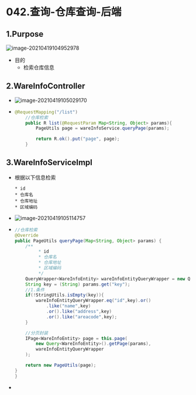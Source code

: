 # 042.查询-仓库查询-后端

## 1.Purpose

![image-20210419104952978](https://raw.githubusercontent.com/TWDH/Leetcode-From-Zero/pictures/img/image-20210419104952978.png)

* 目的
  * 检索仓库信息

## 2.WareInfoController

* ![image-20210419105029170](https://raw.githubusercontent.com/TWDH/Leetcode-From-Zero/pictures/img/image-20210419105029170.png)

* ```java
  @RequestMapping("/list")
      //仓库检索
      public R list(@RequestParam Map<String, Object> params){
          PageUtils page = wareInfoService.queryPage(params);
  
          return R.ok().put("page", page);
      }
  ```

## 3.WareInfoServiceImpl

* 根据以下信息检索

  ```
  * id
  * 仓库名
  * 仓库地址
  * 区域编码
  ```

* ![image-20210419105114757](https://raw.githubusercontent.com/TWDH/Leetcode-From-Zero/pictures/img/image-20210419105114757.png)

* ```java
  //仓库检索
  @Override
  public PageUtils queryPage(Map<String, Object> params) {
      /**
           * id
           * 仓库名
           * 仓库地址
           * 区域编码
           */
      QueryWrapper<WareInfoEntity> wareInfoEntityQueryWrapper = new QueryWrapper<>();
      String key = (String) params.get("key");
      //1.条件
      if(!StringUtils.isEmpty(key)){
          wareInfoEntityQueryWrapper.eq("id",key).or()
              .like("name",key)
              .or().like("address",key)
              .or().like("areacode",key);
      }
  
      //分页封装
      IPage<WareInfoEntity> page = this.page(
          new Query<WareInfoEntity>().getPage(params),
          wareInfoEntityQueryWrapper
      );
  
      return new PageUtils(page);
  }
  }
  ```

* 